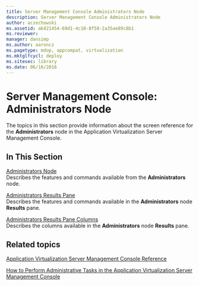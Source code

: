 ```yaml
---
title: Server Management Console Administrators Node
description: Server Management Console Administrators Node
author: aczechowski
ms.assetid: ab421454-69d1-4c10-8f58-2a35ae89c8b1
ms.reviewer: 
manager: dansimp
ms.author: aaroncz
ms.pagetype: mdop, appcompat, virtualization
ms.mktglfcycl: deploy
ms.sitesec: library
ms.date: 06/16/2016
---
```



# Server Management Console: Administrators Node


The topics in this section provide information about the screen reference for the **Administrators** node in the Application Virtualization Server Management Console.

## In This Section


<a href="" id="administrators-node"></a>[Administrators Node](administrators-node.md)  
Describes the features and commands available from the **Administrators** node.

<a href="" id="administrators-results-pane"></a>[Administrators Results Pane](administrators-results-pane.md)  
Describes the features and commands available in the **Administrators** node **Results** pane.

<a href="" id="administrators-results-pane-columns"></a>[Administrators Results Pane Columns](administrators-results-pane-columns.md)  
Describes the columns available in the **Administrators** node **Results** pane.

## Related topics


[Application Virtualization Server Management Console Reference](application-virtualization-server-management-console-reference.md)

[How to Perform Administrative Tasks in the Application Virtualization Server Management Console](how-to-perform-administrative-tasks-in-the-application-virtualization-server-management-console.md)

 

 





